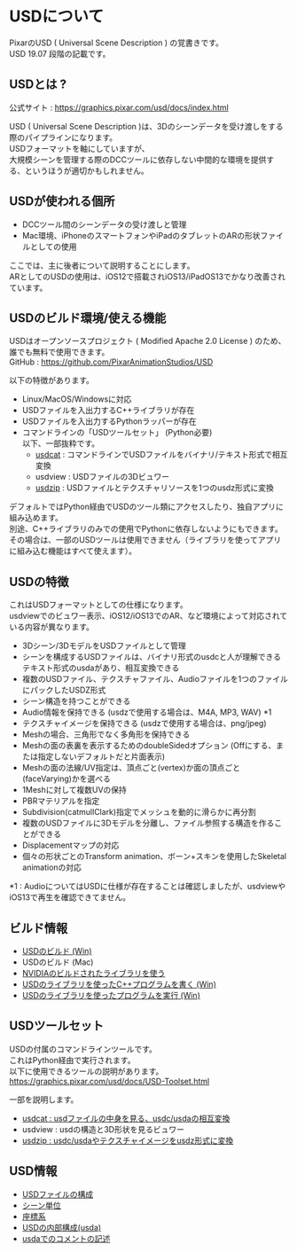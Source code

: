 # USDについて

PixarのUSD ( Universal Scene Description ) の覚書きです。    
USD 19.07 段階の記載です。    

## USDとは ?

公式サイト : https://graphics.pixar.com/usd/docs/index.html    

USD ( Universal Scene Description )は、3Dのシーンデータを受け渡しをする際のパイプラインになります。    
USDフォーマットを軸にしていますが、    
大規模シーンを管理する際のDCCツールに依存しない中間的な環境を提供する、というほうが適切かもしれません。    

## USDが使われる個所

* DCCツール間のシーンデータの受け渡しと管理
* Mac環境、iPhoneのスマートフォンやiPadのタブレットのARの形状ファイルとしての使用

ここでは、主に後者について説明することにします。    
ARとしてのUSDの使用は、iOS12で搭載されiOS13/iPadOS13でかなり改善されています。    

## USDのビルド環境/使える機能

USDはオープンソースプロジェクト ( Modified Apache 2.0 License ) のため、誰でも無料で使用できます。    
GitHub : https://github.com/PixarAnimationStudios/USD    

以下の特徴があります。     

* Linux/MacOS/Windowsに対応
* USDファイルを入出力するC++ライブラリが存在
* USDファイルを入出力するPythonラッパーが存在
* コマンドラインの「USDツールセット」 (Python必要)    
以下、一部抜粋です。    
   * [usdcat](./doc/toolset/usd_toolset_usdcat.md) : コマンドラインでUSDファイルをバイナリ/テキスト形式で相互変換    
   * usdview : USDファイルの3Dビュワー    
   * [usdzip](./doc/toolset/usd_toolset_usdzip.md) : USDファイルとテクスチャリソースを1つのusdz形式に変換    

デフォルトではPython経由でUSDのツール類にアクセスしたり、独自アプリに組み込めます。     
別途、C++ライブラリのみでの使用でPythonに依存しないようにもできます。   
その場合は、一部のUSDツールは使用できません（ライブラリを使ってアプリに組み込む機能はすべて使えます）。

## USDの特徴

これはUSDフォーマットとしての仕様になります。    
usdviewでのビュワー表示、iOS12/iOS13でのAR、など環境によって対応されている内容が異なります。   

* 3Dシーン/3DモデルをUSDファイルとして管理
* シーンを構成するUSDファイルは、バイナリ形式のusdcと人が理解できるテキスト形式のusdaがあり、相互変換できる
* 複数のUSDファイル、テクスチャファイル、Audioファイルを1つのファイルにパックしたUSDZ形式
* シーン構造を持つことができる
* Audio情報を保持できる (usdzで使用する場合は、M4A, MP3, WAV) *1
* テクスチャイメージを保持できる (usdzで使用する場合は、png/jpeg)
* Meshの場合、三角形でなく多角形を保持できる
* Meshの面の表裏を表示するためのdoubleSidedオプション (Offにする、または指定しないデフォルトだと片面表示)
* Meshの面の法線/UV指定は、頂点ごと(vertex)か面の頂点ごと(faceVarying)かを選べる
* 1Meshに対して複数UVの保持
* PBRマテリアルを指定
* Subdivision(catmullClark)指定でメッシュを動的に滑らかに再分割
* 複数のUSDファイルに3Dモデルを分離し、ファイル参照する構造を作ることができる
* Displacementマップの対応
* 個々の形状ごとのTransform animation、ボーン+スキンを使用したSkeletal animationの対応

*1 : AudioについてはUSDに仕様が存在することは確認しましたが、usdviewやiOS13で再生を確認できてません。    

## ビルド情報

* [USDのビルド (Win)](./doc/usd_build_win.md)    
* USDのビルド (Mac)
* [NVIDIAのビルドされたライブラリを使う](./doc/usd_nvidia.md)    
* [USDのライブラリを使ったC++プログラムを書く (Win)](./doc/usd_write_app_win.md)    
* [USDのライブラリを使ったプログラムを実行 (Win)](./doc/usd_run_lib_win.md)    

## USDツールセット

USDの付属のコマンドラインツールです。    
これはPython経由で実行されます。     
以下に使用できるツールの説明があります。    
https://graphics.pixar.com/usd/docs/USD-Toolset.html    

一部を説明します。    

* [usdcat : usdファイルの中身を見る、usdc/usdaの相互変換](./doc/toolset/usd_toolset_usdcat.md)
* usdview : usdの構造と3D形状を見るビュワー
* [usdzip : usdc/usdaやテクスチャイメージをusdz形式に変換](./doc/toolset/usd_toolset_usdzip.md)

## USD情報

* [USDファイルの構成](./doc/usd_files_desc.md)    
* [シーン単位](./doc/unit.md)    
* [座標系](./doc/scene_axis.md)    
* [USDの内部構成(usda)](./doc/usd_usda.md)    
* [usdaでのコメントの記述](./doc/usd_usda_comment.md)    
